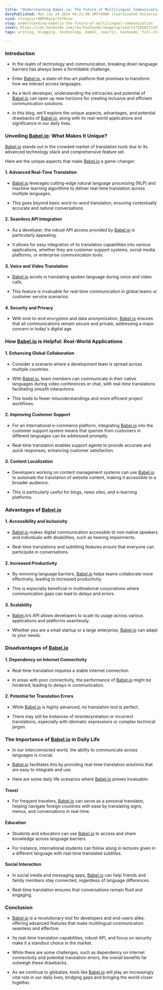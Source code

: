 ```yaml
---
title: "Understanding Babel.io: The Future of Multilingual Communication"
datePublished: Mon Jun 24 2024 04:21:08 GMT+0000 (Coordinated Universal Time)
cuid: clxsgzyzr00050ajpcfe78vzw
slug: understanding-babelio-the-future-of-multilingual-communication
cover: https://cdn.hashnode.com/res/hashnode/image/upload/v1719202712432/42b96d56-0b13-4c4b-b077-eb7f512915ce.png
tags: writing, blogging, technology, babel, reactjs, hashnode, full-stack-development, babel-plugin, hashnodecommunity, technical-writing-1, hashnodebootcamp, blogswithcc, chatgpt, babel-react-wemakedevs-compiler, babel-plugin-module-resolve

---
```


### Introduction

* In the realm of technology and communication, breaking down language barriers has always been a formidable challenge.
    
* Enter [Babel.io](http://Babel.io), a state-of-the-art platform that promises to transform how we interact across languages.
    
* As a tech developer, understanding the intricacies and potential of [Babel.io](http://Babel.io) can open up new horizons for creating inclusive and efficient communication solutions.
    
* In this blog, we'll explore the unique aspects, advantages, and potential drawbacks of [Babel.io](http://Babel.io), along with its real-world applications and significance in our daily lives.
    

### Unveiling [Babel.io](http://Babel.io): What Makes It Unique?

[Babel.io](http://Babel.io) stands out in the crowded market of translation tools due to its advanced technology stack and comprehensive feature set.

Here are the unique aspects that make [Babel.io](http://Babel.io) a game-changer:

#### 1\. **Advanced Real-Time Translation**

* [Babel.io](http://Babel.io) leverages cutting-edge natural language processing (NLP) and machine learning algorithms to deliver real-time translation across multiple languages.
    
* This goes beyond basic word-to-word translation, ensuring contextually accurate and natural conversations.
    

#### 2\. **Seamless API Integration**

* As a developer, the robust API access provided by [Babel.io](http://Babel.io) is particularly appealing.
    
* It allows for easy integration of its translation capabilities into various applications, whether they are customer support systems, social media platforms, or enterprise communication tools.
    

#### 3\. **Voice and Video Translation**

* [Babel.io](http://Babel.io) excels in translating spoken language during voice and video calls.
    
* This feature is invaluable for real-time communication in global teams or customer service scenarios.
    

#### 4\. **Security and Privacy**

* With end-to-end encryption and data anonymization, [Babel.io](http://Babel.io) ensures that all communications remain secure and private, addressing a major concern in today's digital age.
    

### How [Babel.io](http://Babel.io) is Helpful: Real-World Applications

#### 1\. **Enhancing Global Collaboration**

* Consider a scenario where a development team is spread across multiple countries.
    
* With [Babel.io](http://Babel.io), team members can communicate in their native languages during video conferences or chat, with real-time translations facilitating smooth interactions.
    
* This leads to fewer misunderstandings and more efficient project workflows.
    

#### 2\. **Improving Customer Support**

* For an international e-commerce platform, integrating [Babel.io](http://Babel.io) into the customer support system means that queries from customers in different languages can be addressed promptly.
    
* Real-time translation enables support agents to provide accurate and quick responses, enhancing customer satisfaction.
    

#### 3\. **Content Localization**

* Developers working on content management systems can use [Babel.io](http://Babel.io) to automate the translation of website content, making it accessible to a broader audience.
    
* This is particularly useful for blogs, news sites, and e-learning platforms.
    

### Advantages of [Babel.io](http://Babel.io)

#### 1\. **Accessibility and Inclusivity**

* [Babel.io](http://Babel.io) makes digital communication accessible to non-native speakers and individuals with disabilities, such as hearing impairments.
    
* Real-time translations and subtitling features ensure that everyone can participate in conversations.
    

#### 2\. **Increased Productivity**

* By removing language barriers, [Babel.io](http://Babel.io) helps teams collaborate more effectively, leading to increased productivity.
    
* This is especially beneficial in multinational corporations where communication gaps can lead to delays and errors.
    

#### 3\. **Scalability**

* [Babel.](http://Babel.io)Io’s API allows developers to scale its usage across various applications and platforms seamlessly.
    
* Whether you are a small startup or a large enterprise, [Babel.io](http://Babel.io) can adapt to your needs.
    

### Disadvantages of [Babel.io](http://Babel.io)

#### 1\. **Dependency on Internet Connectivity**

* Real-time translation requires a stable internet connection.
    
* In areas with poor connectivity, the performance of [Babel.io](http://Babel.io) might be hindered, leading to delays in communication.
    

#### 2\. **Potential for Translation Errors**

* While [Babel.io](http://Babel.io) is highly advanced, no translation tool is perfect.
    
* There may still be instances of misinterpretation or incorrect translations, especially with idiomatic expressions or complex technical jargon.
    

### The Importance of [Babel.io](http://Babel.io) in Daily Life

* In our interconnected world, the ability to communicate across languages is crucial.
    
* [Babel.io](http://Babel.io) facilitates this by providing real-time translation solutions that are easy to integrate and use.
    
* Here are some daily life scenarios where [Babel.io](http://Babel.io) proves invaluable:
    

#### **Travel**

* For frequent travelers, [Babel.io](http://Babel.io) can serve as a personal translator, helping navigate foreign countries with ease by translating signs, menus, and conversations in real-time.
    

#### **Education**

* Students and educators can use [Babel.io](http://Babel.io) to access and share knowledge across language barriers.
    
* For instance, international students can follow along in lectures given in a different language with real-time translated subtitles.
    

#### **Social Interaction**

* In social media and messaging apps, [Babel.io](http://Babel.io) can help friends and family members stay connected, regardless of language differences.
    
* Real-time translation ensures that conversations remain fluid and engaging.
    

### Conclusion

* [Babel.io](http://Babel.io) is a revolutionary tool for developers and end-users alike, offering advanced features that make multilingual communication seamless and effective.
    
* Its real-time translation capabilities, robust API, and focus on security make it a standout choice in the market.
    
* While there are some challenges, such as dependency on internet connectivity and potential translation errors, the overall benefits far outweigh these drawbacks.
    
* As we continue to globalize, tools like [Babel.io](http://Babel.io) will play an increasingly vital role in our daily lives, bridging gaps and bringing the world closer together.